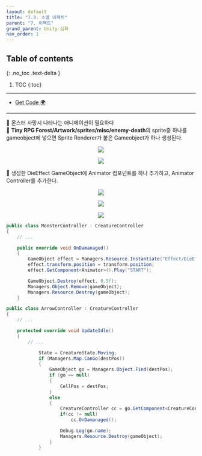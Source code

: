 ```yaml
---
layout: default
title: "7.3. 소멸 이펙트"
parent: "7. 이펙트"
grand_parent: Unity-심화
nav_order: 1
---
```


## Table of contents
{: .no_toc .text-delta }

1. TOC
{:toc}

---

* [Get Code 🌍](https://github.com/EasyCoding-7/UnityPortfolio/tree/7.3.Destroy)

---

🍬 몬스터 사망시 나타나는 애니메이션이 필요하다<br>
🍬 **Tiny RPG Forest/Artwork/sprites/misc/enemy-death**의 sprite중 하나를 gameobject에 넣으면 Sprite Renderer가 붙은 Gameobject가 하나 생성된다.

<p align="center">
  <img src="https://taehyungs-programming-blog.github.io/blog/assets/images/csharp/unity-adv/unity-adv-7-3-1.png"/>
</p>

<p align="center">
  <img src="https://taehyungs-programming-blog.github.io/blog/assets/images/csharp/unity-adv/unity-adv-7-3-2.png"/>
</p>

🍬 생성한 DieEffect GameObject에 Animator 컴포넌트를 하나 추가하고, Animator Controller를 추가한다.

<p align="center">
  <img src="https://taehyungs-programming-blog.github.io/blog/assets/images/csharp/unity-adv/unity-adv-7-3-3.png"/>
</p>

<p align="center">
  <img src="https://taehyungs-programming-blog.github.io/blog/assets/images/csharp/unity-adv/unity-adv-7-3-4.png"/>
</p>

<p align="center">
  <img src="https://taehyungs-programming-blog.github.io/blog/assets/images/csharp/unity-adv/unity-adv-7-3-5.png"/>
</p>

```csharp
public class MonsterController : CreatureController
{
    // ...

	public override void OnDamanaged()
	{
		GameObject effect = Managers.Resource.Instantiate("Effect/DieEffect");
		effect.transform.position = transform.position;
		effect.GetComponent<Animator>().Play("START");

		GameObject.Destroy(effect, 0.5f);
		Managers.Object.Remove(gameObject);
		Managers.Resource.Destroy(gameObject);
	}
```

```csharp
public class ArrowController : CreatureController
{
    // ...

	protected override void UpdateIdle()
	{
		// ...

			State = CreatureState.Moving;
			if (Managers.Map.CanGo(destPos))
			{
				GameObject go = Managers.Object.Find(destPos);
				if (go == null)
				{
					CellPos = destPos;
				}
				else
                {
					CreatureController cc = go.GetComponent<CreatureController>();
					if(cc != null)
						cc.OnDamanaged();

					Debug.Log(go.name);
					Managers.Resource.Destroy(gameObject);
				}
			}
```